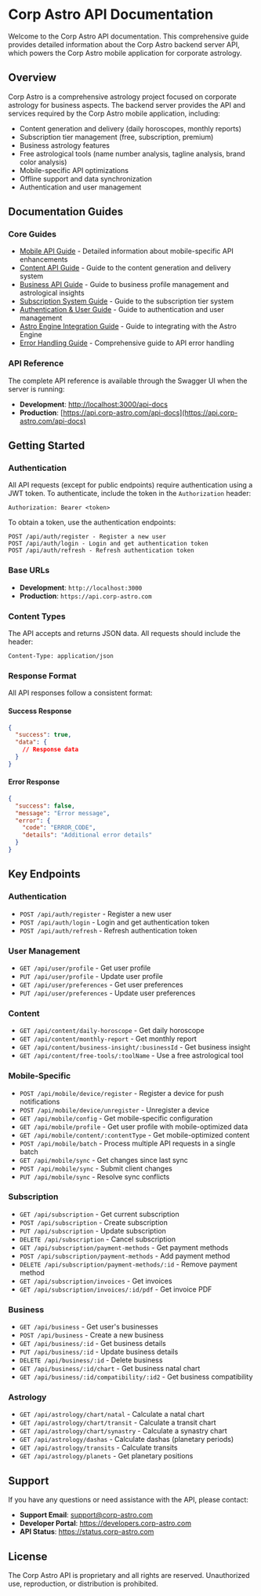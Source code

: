 # Corp Astro API Documentation

Welcome to the Corp Astro API documentation. This comprehensive guide provides detailed information about the Corp Astro backend server API, which powers the Corp Astro mobile application for corporate astrology.

## Overview

Corp Astro is a comprehensive astrology project focused on corporate astrology for business aspects. The backend server provides the API and services required by the Corp Astro mobile application, including:

- Content generation and delivery (daily horoscopes, monthly reports)
- Subscription tier management (free, subscription, premium)
- Business astrology features
- Free astrological tools (name number analysis, tagline analysis, brand color analysis)
- Mobile-specific API optimizations
- Offline support and data synchronization
- Authentication and user management

## Documentation Guides

### Core Guides

- [Mobile API Guide](./mobile-api-guide.md) - Detailed information about mobile-specific API enhancements
- [Content API Guide](./content-api-guide.md) - Guide to the content generation and delivery system
- [Business API Guide](./business-api-guide.md) - Guide to business profile management and astrological insights
- [Subscription System Guide](./subscription-system-guide.md) - Guide to the subscription tier system
- [Authentication & User Guide](./auth-user-guide.md) - Guide to authentication and user management
- [Astro Engine Integration Guide](./astro-engine-integration-guide.md) - Guide to integrating with the Astro Engine
- [Error Handling Guide](./error-handling-guide.md) - Comprehensive guide to API error handling

### API Reference

The complete API reference is available through the Swagger UI when the server is running:

- **Development**: [http://localhost:3000/api-docs](http://localhost:3000/api-docs)
- **Production**: [https://api.corp-astro.com/api-docs](https://api.corp-astro.com/api-docs)

## Getting Started

### Authentication

All API requests (except for public endpoints) require authentication using a JWT token. To authenticate, include the token in the `Authorization` header:

```
Authorization: Bearer <token>
```

To obtain a token, use the authentication endpoints:

```
POST /api/auth/register - Register a new user
POST /api/auth/login - Login and get authentication token
POST /api/auth/refresh - Refresh authentication token
```

### Base URLs

- **Development**: `http://localhost:3000`
- **Production**: `https://api.corp-astro.com`

### Content Types

The API accepts and returns JSON data. All requests should include the header:

```
Content-Type: application/json
```

### Response Format

All API responses follow a consistent format:

#### Success Response

```json
{
  "success": true,
  "data": {
    // Response data
  }
}
```

#### Error Response

```json
{
  "success": false,
  "message": "Error message",
  "error": {
    "code": "ERROR_CODE",
    "details": "Additional error details"
  }
}
```

## Key Endpoints

### Authentication

- `POST /api/auth/register` - Register a new user
- `POST /api/auth/login` - Login and get authentication token
- `POST /api/auth/refresh` - Refresh authentication token

### User Management

- `GET /api/user/profile` - Get user profile
- `PUT /api/user/profile` - Update user profile
- `GET /api/user/preferences` - Get user preferences
- `PUT /api/user/preferences` - Update user preferences

### Content

- `GET /api/content/daily-horoscope` - Get daily horoscope
- `GET /api/content/monthly-report` - Get monthly report
- `GET /api/content/business-insight/:businessId` - Get business insight
- `GET /api/content/free-tools/:toolName` - Use a free astrological tool

### Mobile-Specific

- `POST /api/mobile/device/register` - Register a device for push notifications
- `POST /api/mobile/device/unregister` - Unregister a device
- `GET /api/mobile/config` - Get mobile-specific configuration
- `GET /api/mobile/profile` - Get user profile with mobile-optimized data
- `GET /api/mobile/content/:contentType` - Get mobile-optimized content
- `POST /api/mobile/batch` - Process multiple API requests in a single batch
- `GET /api/mobile/sync` - Get changes since last sync
- `POST /api/mobile/sync` - Submit client changes
- `PUT /api/mobile/sync` - Resolve sync conflicts

### Subscription

- `GET /api/subscription` - Get current subscription
- `POST /api/subscription` - Create subscription
- `PUT /api/subscription` - Update subscription
- `DELETE /api/subscription` - Cancel subscription
- `GET /api/subscription/payment-methods` - Get payment methods
- `POST /api/subscription/payment-methods` - Add payment method
- `DELETE /api/subscription/payment-methods/:id` - Remove payment method
- `GET /api/subscription/invoices` - Get invoices
- `GET /api/subscription/invoices/:id/pdf` - Get invoice PDF

### Business

- `GET /api/business` - Get user's businesses
- `POST /api/business` - Create a new business
- `GET /api/business/:id` - Get business details
- `PUT /api/business/:id` - Update business details
- `DELETE /api/business/:id` - Delete business
- `GET /api/business/:id/chart` - Get business natal chart
- `GET /api/business/:id/compatibility/:id2` - Get business compatibility

### Astrology

- `GET /api/astrology/chart/natal` - Calculate a natal chart
- `GET /api/astrology/chart/transit` - Calculate a transit chart
- `GET /api/astrology/chart/synastry` - Calculate a synastry chart
- `GET /api/astrology/dashas` - Calculate dashas (planetary periods)
- `GET /api/astrology/transits` - Calculate transits
- `GET /api/astrology/planets` - Get planetary positions

## Support

If you have any questions or need assistance with the API, please contact:

- **Support Email**: support@corp-astro.com
- **Developer Portal**: https://developers.corp-astro.com
- **API Status**: https://status.corp-astro.com

## License

The Corp Astro API is proprietary and all rights are reserved. Unauthorized use, reproduction, or distribution is prohibited.
